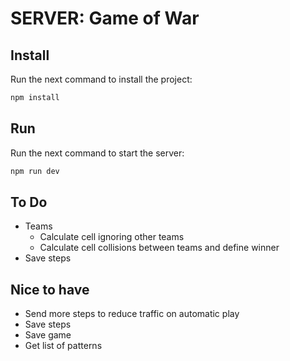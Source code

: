 # SERVER: Game of War

## Install

Run the next command to install the project:

```sh
npm install
```

## Run

Run the next command to start the server:

```sh
npm run dev
```

## To Do

-   Teams
    -   Calculate cell ignoring other teams
    -   Calculate cell collisions between teams and define winner
-   Save steps

## Nice to have

-   Send more steps to reduce traffic on automatic play
-   Save steps
-   Save game
-   Get list of patterns
